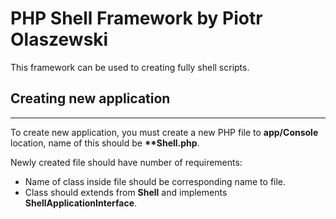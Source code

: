 PHP Shell Framework by Piotr Olaszewski
================================

This framework can be used to creating fully shell scripts.

## Creating new application
-------------------------------
To create new application, you must create a new PHP file to __app/Console__ location, name of this should be __*<YourApplicationName>*Shell.php__.

Newly created file should have number of requirements:
* Name of class inside file should be corresponding name to file.
* Class should extends from __Shell__ and implements __ShellApplicationInterface__.
